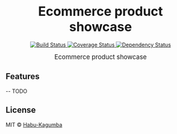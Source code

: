 <big><h1 align="center">Ecommerce product showcase</h1></big>

<p align="center">
  <!-- <a href="https://npmjs.org/package/product-showcase">
    <img src="https://img.shields.io/npm/v/product-showcase.svg?style=flat-square"
         alt="NPM Version">
  </a> -->

  <a href="https://travis-ci.org/Habu-Kagumba/product-showcase">
    <img src="https://img.shields.io/travis/Habu-Kagumba/product-showcase.svg?style=flat-square"
         alt="Build Status">
  </a>

  <a href="https://coveralls.io/r/Habu-Kagumba/product-showcase">
    <img src="https://img.shields.io/coveralls/Habu-Kagumba/product-showcase.svg?style=flat-square"
         alt="Coverage Status">
  </a>

  <!-- <a href="https://npmjs.org/package/product-showcase">
    <img src="http://img.shields.io/npm/dm/product-showcase.svg?style=flat-square"
         alt="Downloads">
  </a> -->

  <a href="https://david-dm.org/Habu-Kagumba/product-showcase.svg">
    <img src="https://david-dm.org/Habu-Kagumba/product-showcase.svg?style=flat-square"
         alt="Dependency Status">
  </a>

  <!-- <a href="https://github.com/Habu-Kagumba/product-showcase/blob/master/LICENSE">
    <img src="https://img.shields.io/npm/l/product-showcase.svg?style=flat-square"
         alt="License">
  </a> -->
</p>

<p align="center"><big>
Ecommerce product showcase
</big></p>

## Features

-- TODO


<!-- ## Install

```sh
npm i -D product-showcase
```

## Usage

```js
import productShowcase from "product-showcase"

productShowcase() // true
``` -->

## License

MIT © [Habu-Kagumba](https://github.com/Habu-Kagumba)

[npm-url]: https://npmjs.org/package/product-showcase
[npm-image]: https://img.shields.io/npm/v/product-showcase.svg?style=flat-square

[travis-url]: https://travis-ci.org/Habu-Kagumba/product-showcase
[travis-image]: https://img.shields.io/travis/Habu-Kagumba/product-showcase.svg?style=flat-square

[coveralls-url]: https://coveralls.io/r/Habu-Kagumba/product-showcase
[coveralls-image]: https://img.shields.io/coveralls/Habu-Kagumba/product-showcase.svg?style=flat-square

[depstat-url]: https://david-dm.org/Habu-Kagumba/product-showcase
[depstat-image]: https://david-dm.org/Habu-Kagumba/product-showcase.svg?style=flat-square

[download-badge]: http://img.shields.io/npm/dm/product-showcase.svg?style=flat-square
